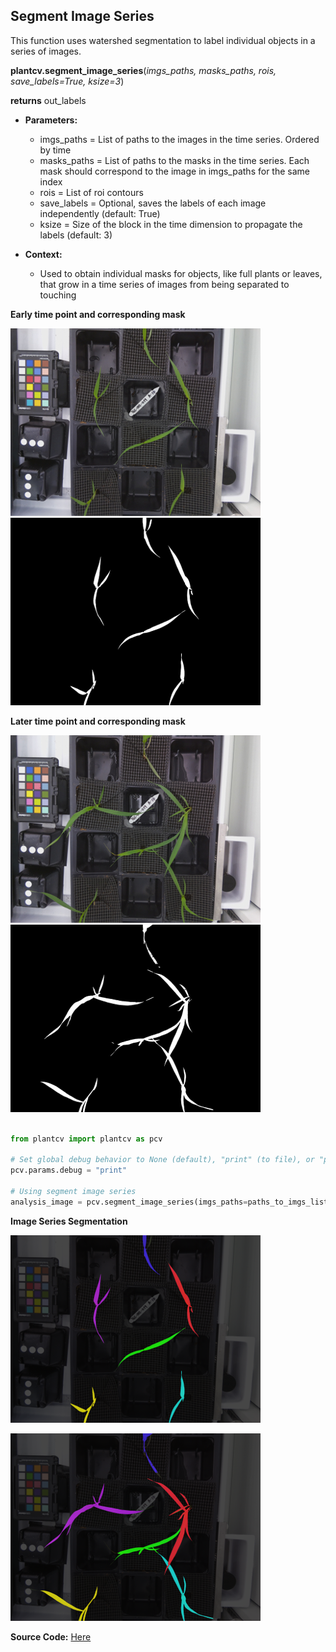 ## Segment Image Series

This function uses watershed segmentation to label individual objects in a series of images.

**plantcv.segment_image_series**(*imgs_paths, masks_paths, rois, save_labels=True, ksize=3*)

**returns** out_labels

- **Parameters:**
    - imgs_paths  = List of paths to the images in the time series. Ordered by time
    - masks_paths = List of paths to the masks in the time series. Each mask should correspond to the image in imgs_paths for the same index
    - rois        = List of roi contours
    - save_labels = Optional, saves the labels of each image independently (default: True)
    - ksize       = Size of the block in the time dimension to propagate the labels (default: 3)

- **Context:**
    - Used to obtain individual masks for objects, like full plants or leaves, that grow in a
      time series of images from being separated to touching

**Early time point and corresponding mask**

![Screenshot](img/documentation_images/segment_image_series/10.9.1.246_pos-165-003-019_2020-12-09-09-05_doc.jpg)
![Screenshot](img/documentation_images/segment_image_series/10.9.1.246_pos-165-003-019_2020-12-09-09-05_a10_low_mask_fixed_doc.png)

**Later time point and corresponding mask**

![Screenshot](img/documentation_images/segment_image_series/10.9.1.246_pos-165-003-019_2020-12-11-15-05_doc.jpg)
![Screenshot](img/documentation_images/segment_image_series/10.9.1.246_pos-165-003-019_2020-12-11-15-05_a10_low_mask_fixed_doc.png)

```python

from plantcv import plantcv as pcv

# Set global debug behavior to None (default), "print" (to file), or "plot" (Jupyter Notebooks or X11)
pcv.params.debug = "print"

# Using segment image series
analysis_image = pcv.segment_image_series(imgs_paths=paths_to_imgs_list, masks_paths=paths_to_masks_list, rois=valid_rois, save_labels=True, ksize=3)

```

**Image Series Segmentation**

![Screenshot](img/documentation_images/segment_image_series/10.9.1.246_pos-165-003-019_2020-12-09-09-05_WSeg_doc.png)

![Screenshot](img/documentation_images/segment_image_series/10.9.1.246_pos-165-003-019_2020-12-11-15-05_WSeg_doc.png)


**Source Code:** [Here](https://github.com/danforthcenter/plantcv/blob/master/plantcv/plantcv/segment_image_series.py)
